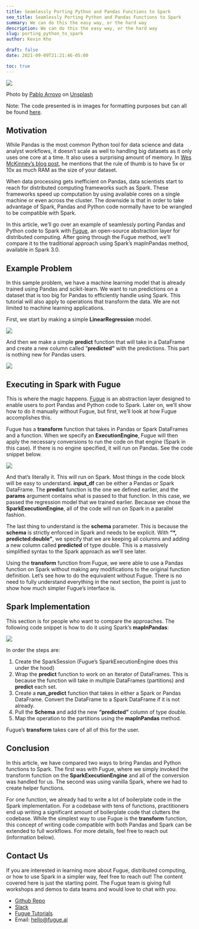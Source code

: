 ```yaml
---
title: Seamlessly Porting Python and Pandas Functions to Spark
seo_title: Seamlessly Porting Python and Pandas Functions to Spark
summary: We can do this the easy way, or the hard way
description: We can do this the easy way, or the hard way
slug: porting_python_to_spark
author: Kevin Kho

draft: false
date: 2021-09-09T21:21:46-05:00

toc: true
---
```


![](https://miro.medium.com/v2/resize:fit:1400/0*Ks4KCdEzkUTrrK8B)

Photo by  [Pablo Arroyo](https://unsplash.com/@pablogamedev?utm_source=medium&utm_medium=referral)  on  [Unsplash](https://unsplash.com/?utm_source=medium&utm_medium=referral)

Note: The code presented is in images for formatting purposes but can all be found  [here](https://fugue-tutorials.readthedocs.io/en/latest/tutorials/beginner/introduction.html).

## Motivation

While Pandas is the most common Python tool for data science and data analyst workflows, it doesn’t scale as well to handling big datasets as it only uses one core at a time. It also uses a surprising amount of memory. In  [Wes McKinney’s blog post](https://wesmckinney.com/blog/apache-arrow-pandas-internals/), he mentions that the rule of thumb is to have 5x or 10x as much RAM as the size of your dataset.

When data processing gets inefficient on Pandas, data scientists start to reach for distributed computing frameworks such as Spark. These frameworks speed up computation by using available cores on a single machine or even across the cluster. The downside is that in order to take advantage of Spark, Pandas and Python code normally have to be wrangled to be compatible with Spark.

In this article, we’ll go over an example of seamlessly porting Pandas and Python code to Spark with  [Fugue](https://github.com/fugue-project/fugue), an open-source abstraction layer for distributed computing. After going through the Fugue method, we’ll compare it to the traditional approach using Spark’s mapInPandas method, available in Spark 3.0.

## Example Problem

In this sample problem, we have a machine learning model that is already trained using Pandas and scikit-learn. We want to run predictions on a dataset that is too big for Pandas to efficiently handle using Spark. This tutorial will also apply to operations that transform the data. We are not limited to machine learning applications.

First, we start by making a simple  **LinearRegression**  model.

![](https://miro.medium.com/v2/resize:fit:1400/1*qJcOuC5DnW9eBl8E6WICRA.png)

And then we make a simple  **predict**  function that will take in a DataFrame and create a new column called “**predicted”**  with the predictions. This part is nothing new for Pandas users.

![](https://miro.medium.com/v2/resize:fit:1400/1*JWobeYZ37MeyjKn8yfSGLQ.png)

## Executing in Spark with Fugue

This is where the magic happens.  [Fugue](https://github.com/fugue-project/fugue)  is an abstraction layer designed to enable users to port Pandas and Python code to Spark. Later on, we’ll show how to do it manually without Fugue, but first, we’ll look at how Fugue accomplishes this.

Fugue has a  **transform**  function that takes in Pandas or Spark DataFrames and a function. When we specify an  **ExecutionEngine**, Fugue will then apply the necessary conversions to run the code on that engine (Spark in this case). If there is no engine specified, it will run on Pandas. See the code snippet below.

![](https://miro.medium.com/v2/resize:fit:1400/1*jT-GHXUdgu0LyLy9vHvfKQ.png)

And that’s literally it. This will run on Spark. Most things in the code block will be easy to understand.  **input_df** can be either a Pandas or Spark DataFrame. The  **predict**  function is the one we defined earlier, and the  **params**  argument contains what is passed to that function. In this case, we passed the regression model that we trained earlier. Because we chose the  **SparkExecutionEngine**, all of the code will run on Spark in a parallel fashion.

The last thing to understand is the  **schema**  parameter. This is because the  **schema**  is strictly enforced in Spark and needs to be explicit. With  **“*, predicted:double”**, we specify that we are keeping all columns and adding a new column called  **predicted**  of type double. This is a massively simplified syntax to the Spark approach as we’ll see later.

Using the  **transform**  function from Fugue, we were able to use a Pandas function on Spark without making any modifications to the original function definition. Let’s see how to do the equivalent without Fugue. There is no need to fully understand everything in the next section, the point is just to show how much simpler Fugue’s interface is.

## Spark Implementation

This section is for people who want to compare the approaches. The following code snippet is how to do it using Spark’s  **mapInPandas**:

![](https://miro.medium.com/v2/resize:fit:1400/1*JdsBSt67ifYZt1fCcmf7AQ.png)

In order the steps are:

1.  Create the SparkSession (Fugue’s SparkExecutionEngine does this under the hood)
2.  Wrap the  **predict**  function to work on an Iterator of DataFrames. This is because the function will take in multiple DataFrames (partitions) and  **predict**  each set.
3.  Create a  **run_predict**  function that takes in either a Spark or Pandas DataFrame. Convert the DataFrame to a Spark DataFrame if it is not already.
4.  Pull the  **Schema**  and add the new  **“predicted”**  column of type double.
5.  Map the operation to the partitions using the  **mapInPandas**  method.

Fugue’s  **transform**  takes care of all of this for the user.

## Conclusion

In this article, we have compared two ways to bring Pandas and Python functions to Spark. The first was with Fugue, where we simply invoked the transform function on the  **SparkExecutionEngine**  and all of the conversion was handled for us. The second was using vanilla Spark, where we had to create helper functions.

For one function, we already had to write a lot of boilerplate code in the Spark implementation. For a codebase with tens of functions, practitioners end up writing a significant amount of boilerplate code that clutters the codebase. While the simplest way to use Fugue is the  **transform**  function, this concept of writing code compatible with both Pandas and Spark can be extended to full workflows. For more details, feel free to reach out (information below).

## Contact Us

If you are interested in learning more about Fugue, distributed computing, or how to use Spark in a simpler way, feel free to reach out! The content covered here is just the starting point. The Fugue team is giving full workshops and demos to data teams and would love to chat with you.

* [Github Repo](https://github.com/fugue-project/fugue)
* [Slack](https://join.slack.com/t/fugue-project/shared_invite/zt-jl0pcahu-KdlSOgi~fP50TZWmNxdWYQ)
* [Fugue Tutorials](https://fugue-tutorials.readthedocs.io/en/latest/tutorials/beginner/index.html)
* Email: hello@fugue.ai
